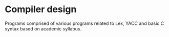 # Compiler design 
Programs comprised of various programs related to Lex, YACC and basic C syntax based on academic syllabus.
